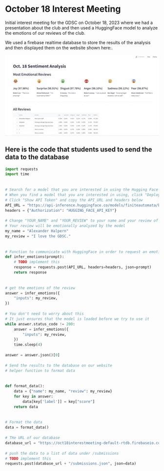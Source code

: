 # October 18 Interest Meeting

Initial interest meeting for the GDSC on October 18, 2023 where we had a presentation about the club and then used a HuggingFace model to analyze the emotions of our reviews of the club.

We used a firebase realtime database to store the results of the analysis and then displayed them on the website shown here:.

![Website Image](https://github.com/UVA-Google-Developer-Student-Club/Oct18InterestMeeting/blob/main/screenshot.png?raw=true)

## Here is the code that students used to send the data to the database

```python
import requests
import time


# Search for a model that you are interested in using the Hugging Face model hub: https://huggingface.co/models
# When you find a model that you are interested in using, click "Deploy" and then "Inference API"
# Click "Show API Token" and copy the API_URL and headers below
API_URL = "https://api-inference.huggingface.co/models/finiteautomata/bertweet-base-emotion-analysis"
headers = {"Authorization": "HUGGING_FACE_API_KEY"}

# Change "YOUR_NAME" and "YOUR_REVIEW" to your name and your review of the club so far,
# Your review will be emotionally analyzed by the model
my_name = "Alexander Halpern"
my_review = "I love the GDSC."


# Function to communicate with HuggingFace in order to request an emotional analysis of our review
def infer_emotions(prompt):
    # TODO implement this
    response = requests.post(API_URL, headers=headers, json=prompt)
    return response


# get the emotions of the review
answer = infer_emotions({
    "inputs": my_review,
})

# You don't need to worry about this
# It just ensures that the model is loaded before we try to use it
while answer.status_code != 200:
    answer = infer_emotions({
        "inputs": my_review,
    })
    time.sleep(4)

answer = answer.json()[0]

# Send the results to the database on our website
# helper function to format data


def format_data():
    data = {"name": my_name, "review": my_review}
    for key in answer:
        data[key['label']] = key["score"]
    return data


# Format the data
data = format_data()

# THe URL of our database
database_url = "https://oct18interestmeeting-default-rtdb.firebaseio.com/"

# push the data to a list of data under /submissions
# TODO implement this
requests.post(database_url + "/submissions.json", json=data)
```
